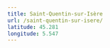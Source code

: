 ```yaml
---
title: Saint-Quentin-sur-Isère
url: /saint-quentin-sur-isere/
latitude: 45.281
longitude: 5.547
---
```

